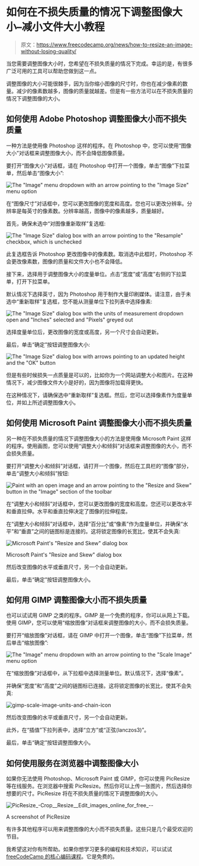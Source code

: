 # 如何在不损失质量的情况下调整图像大小–减小文件大小教程

> 原文：<https://www.freecodecamp.org/news/how-to-resize-an-image-without-losing-quality/>

当您需要调整图像大小时，您希望在不损失质量的情况下完成。幸运的是，有很多广泛可用的工具可以帮助您做到这一点。

调整图像的大小可能很棘手，因为当你缩小图像的尺寸时，你也在减少像素的数量。减少的像素数越多，图像的质量就越差。但是有一些方法可以在不损失质量的情况下调整图像的大小。

## 如何使用 Adobe Photoshop 调整图像大小而不损失质量

一种方法是使用像 Photoshop 这样的程序。在 Photoshop 中，您可以使用“图像大小”对话框来调整图像大小，而不会降低图像质量。

要打开“图像大小”对话框，请在 Photoshop 中打开一个图像，单击“图像”下拉菜单，然后单击“图像大小”:

![The "Image" menu dropdown with an arrow pointing to the "Image Size" menu option](img/ef2b2d573c509f0215e20ba301882551.png)

在“图像尺寸”对话框中，您可以更改图像的宽度和高度。您也可以更改分辨率。分辨率是每英寸的像素数。分辨率越高，图像中的像素越多，质量越好。

首先，确保未选中“对图像重新取样”复选框:

![The "Image Size" dialog box with an arrow pointing to the "Resample" checkbox, which is unchecked](img/5562ffee0cb2d27ac8b8a2c135b4ff25.png)

此复选框告诉 Photoshop 更改图像中的像素数。取消选中此框时，Photoshop 不会更改像素数，图像的质量和文件大小也不会降低。

接下来，选择用于调整图像大小的度量单位。点击“宽度”或“高度”右侧的下拉菜单，打开下拉菜单。

默认情况下选择英寸，因为 Photoshop 用于制作大量印刷媒体。请注意，由于未选中“重新取样”复选框，您不能从测量单位下拉列表中选择像素:

![The "Image Size" dialog box with the units of measurement dropdown open and "Inches" selected and "Pixels" greyed out](img/6fc58f332aa4517e67ba18c734c900e5.png)

选择度量单位后，更改图像的宽度或高度，另一个尺寸会自动更新。

最后，单击“确定”按钮调整图像大小:

![The "Image Size" dialog box with arrows pointing to an updated height and the "OK" button](img/27b0c6fe4f67a5e42fa1b9585ab8bb14.png)

但是有些时候损失一点质量是可以的，比如你为一个网站调整大小和图片。在这种情况下，减少图像文件大小是好的，因为图像将加载得更快。

在这种情况下，请确保选中“重新取样”复选框。然后，您可以选择像素作为度量单位，并如上所述调整图像大小。

## 如何使用 Microsoft Paint 调整图像大小而不损失质量

另一种在不损失质量的情况下调整图像大小的方法是使用像 Microsoft Paint 这样的程序。使用画图，您可以使用“调整大小和倾斜”对话框来调整图像的大小，而不会损失质量。

要打开“调整大小和倾斜”对话框，请打开一个图像，然后在工具栏的“图像”部分，单击“调整大小和倾斜”按钮:

![Paint with an open image and an arrow pointing to the "Resize and Skew" button in the "Image" section of the toolbar](img/a8b11687e1a7d3dc0428fdbea9a718dd.png)

在“调整大小和倾斜”对话框中，您可以更改图像的宽度和高度。您还可以更改水平和垂直拉伸。水平和垂直拉伸决定了图像的拉伸程度。

在“调整大小和倾斜”对话框中，选择“百分比”或“像素”作为度量单位，并确保“水平”和“垂直”之间的链图标是连接的。这将锁定图像的长宽比，使其不会失真:

![Microsoft Paint's "Resize and Skew" dialog box](img/6bb84b179efc99f58dc05a8365cf806b.png)

Microsoft Paint's "Resize and Skew" dialog box

然后改变图像的水平或垂直尺寸，另一个会自动更新。

最后，单击“确定”按钮调整图像大小。

## 如何用 GIMP 调整图像大小而不损失质量

也可以试试用 GIMP 之类的程序。GIMP 是一个免费的程序，你可以从网上下载。使用 GIMP，您可以使用“缩放图像”对话框来调整图像的大小，而不会损失质量。

要打开“缩放图像”对话框，请在 GIMP 中打开一个图像，单击“图像”下拉菜单，然后单击“缩放图像”:

![The "Image" menu dropdown with an arrow pointing to the "Scale Image" menu option](img/89949c528b63091cf4311fae8f4ad344.png)

在“缩放图像”对话框中，从下拉框中选择测量单位。默认情况下，选择“像素”。

并确保“宽度”和“高度”之间的链图标已连接。这将锁定图像的长宽比，使其不会失真:

![gimp-scale-image-units-and-chain-icon](img/75eb95fd758c3ad6f9162a0b017c4b6d.png)

然后改变图像的水平或垂直尺寸，另一个会自动更新。

此外，在“插值”下拉列表中，选择“立方”或“正弦(lanczos3)”。

最后，单击“确定”按钮调整图像大小。

## 如何使用服务在浏览器中调整图像大小

如果你无法使用 Photoshop、Microsoft Paint 或 GIMP，你可以使用 PicResize 等在线服务。在浏览器中搜索 PicResize。然后你可以上传一张图片，然后选择你想要的尺寸。PicResize 将在不损失质量的情况下调整图像的大小。

![PicResize_-_Crop__Resize__Edit_images_online_for_free__--](img/233a6140c0d9c2594507a3fc7764f820.png)

A screenshot of PicResize

有许多其他程序可以用来调整图像的大小而不损失质量。这些只是几个最受欢迎的节目。

我希望这对你有所帮助。如果你想学习更多的编程和技术知识，可以试试 [freeCodeCamp 的核心编码课程](https://www.freecodecamp.org/learn)。它是免费的。